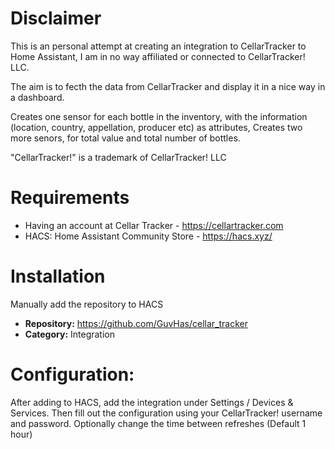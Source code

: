 # Disclaimer
This is an personal attempt at creating an integration to CellarTracker to Home Assistant, I am in no way affiliated or connected to CellarTracker! LLC.

The aim is to fecth the data from CellarTracker and display it in a nice way in a dashboard.

Creates one sensor for each bottle in the inventory, with the information (location, country, appellation, producer etc) as attributes,
Creates two more senors, for total value and total number of bottles.

"CellarTracker!" is a trademark of CellarTracker! LLC

# Requirements
- Having an account at Cellar Tracker - https://cellartracker.com
- HACS: Home Assistant Community Store - https://hacs.xyz/


# Installation
Manually add the repository to HACS 

- **Repository:** https://github.com/GuvHas/cellar_tracker
- **Category:** Integration

# Configuration:
After adding to HACS, add the integration under Settings / Devices & Services.
Then fill out the configuration using your CellarTracker! username and password.
Optionally change the time between refreshes (Default 1 hour)
